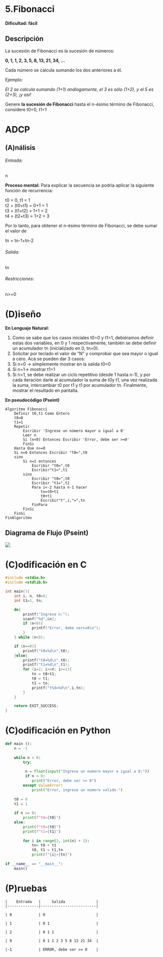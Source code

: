 # 5.Fibonacci

#### Dificultad: fácil

## Descripción
La sucesión de Fibonacci es la sucesión de números:

**0, 1, 1, 2, 3, 5, 8, 13, 21, 34, ...**

Cada número se calcula sumando los dos anteriores a él. 

Ejemplo:

*El 2 se calcula sumando (1+1)
análogamente, el 3 es sólo (1+2),
y el 5 es (2+3),
¡y así!*

Genere **la sucesión de Fibonacci** hasta el n-ésimo término de Fibonacci, considere t0=0, t1=1



# ADCP

## (A)nálisis
###### Entrada: 
n  

**Proceso mental:** 
Para explicar la secuencia se podría aplicar la siguiente función de recurrencia:

t0 = 0, t1 = 1  
t2 = (t0+t1) = 0+1 = 1  
t3 = (t1+t2) = 1+1 = 2  
t4 = (t2+t3) = 1+2 = 3  

Por lo tanto, para obtener el n-ésimo término de Fibonacci, se debe sumar el valor de

tn = tn-1+tn-2

###### Salida: 
tn

###### Restricciones: 
n>=0

# (D)iseño

**En Lenguaje Natural:**

1.	Como se sabe que los casos iniciales t0=0 y t1=1, debiéramos definir estas dos variables, en 0 y 1 respectivamente, también se debe definir un acumulador tn (inicializado en 0, tn=0). 
2.	Solicitar por teclado el valor de “N” y comprobar que sea mayor o igual a cero. Acá se pueden dar 3 casos: 
3.	Si n=0 -> simplemente mostrar en la salida t0=0
4.	Si n=1-> mostrar t1=1
5.	Si n>1, se debe realizar un ciclo repetitivo (desde 1 hasta n-1), y por cada iteración darle al acumulador la suma de t0y t1, una vez realizada la suma, intercambiar t0 por t1 y t1 por acumulador tn. Finalmente, mostrar el resultado en pantalla.



**En pseudocódigo (Pseint)**
```pseint
Algoritmo Fibonacci
    Definir t0,t1 Como Entero
    t0=0
    t1=1
    Repetir
        Escribir 'Ingrese un número mayor o igual a 0'
        Leer n
        Si (n<0) Entonces Escribir 'Error, debe ser >=0'
        FinSi
    Hasta Que n>=0
    Si n=0 Entonces Escribir "t0=",t0
    sino
        Si n=1 entonces 
            Escribir "t0=",t0
            Escribir"t1=",t1
        sino
            Escribir "t0=",t0
            Escribir "t1=",t1
            Para i<-2 hasta n-1 hacer
                tn=t0+t1
                t0+t1
                Escribir"t",i,"=",tn
            FinPara
        FinSi
    FinSi
FinAlgoritmo
```

## Diagrama de Flujo (Pseint)
![](imagen.png)


# (C)odificación en C
```c
#include <stdio.h>
#include <stdlib.h>

int main(){
    int i, n, t0=0;
    int t1=1, tn;

    do{
        printf("Ingrese n:");
        scanf("%d",&n);
        if (n<0){
            printf("Error, debe ser>=0\n");
        }
    } while (n<0);

    if (n==0){
        printf("t0=%d\n",t0);
    }else{
        printf("t0=%d\n",t0);
        printf("t1=%d\n",t1);
        for (i=2; i<=n; i+=1){
            tn = t0+t1;
            t0 = t1;
            t1 = tn;
            printf("t%d=%d\n",i,tn);
        } 
    }

    return EXIT_SUCCESS;
}
```
# (C)odificación en Python
```py
def main ():
    n = -1
    
    while n < 0:
        try:
         
         n = float(input("Ingrese un numero mayor o igual a 0:"))
         if n < 0:
            print("Error, debe ser >= 0")
        except ValueError:
            print("Error, ingrese un numero valido.")
    
    t0 = 0
    t1 = 1
    
    if n == 0:
        print(f"t0={t0}")
    else:
        print(f"t0={t0}")
        print(f"t1={t1}")
        
        for i in range(2, int(n) + 1):
            tn= t0 + t1
            t0, t1 = t1,tn
            print(f"{i}={tn}")
            
if __name__ == "__main__":
    main()
```
# (P)ruebas

    |    Entrada   |     Salida              |
    |--------------|-------------------------|
    
    | 0            | 0                       |
    
    | 1            | 0 1                     |
    
    | 2            | 0 1 1                   |
    
    | 9            | 0 1 1 2 3 5 8 13 21 34  |
    
    |-1            | ERROR, debe ser >= 0    |

